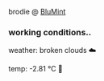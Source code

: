 brodie @ [BluMint](https://www.linkedin.com/company/blumint-io/)

<!--weather_start-->
### working conditions..

weather: broken clouds ☁️

temp: -2.81 °C 🧥

<!--weather_end-->
